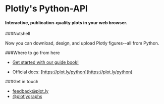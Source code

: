 Plotly's Python-API
===================

#### Interactive, publication-quality plots in your web browser.

###Nutshell

Now you can download, design, and upload Plotly figures--all from Python.

###Where to go from here

* [Get started with our guide book!](http://nbviewer.ipython.org/github/etpinard/plotly-python-doc/blob/1.0/s0_getting-started/s0_getting-started.ipynb)

* Official docs: [https://plot.ly/python](https://plot.ly/python)

###Get in touch

- <feedback@plot.ly>
- [@plotlygraphs](https://twitter.com/plotlygraphs)
